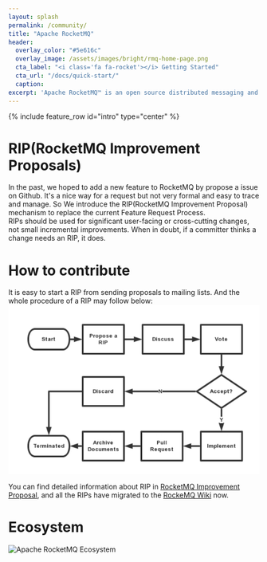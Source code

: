 ```yaml
---
layout: splash
permalink: /community/
title: "Apache RocketMQ"
header:
  overlay_color: "#5e616c"
  overlay_image: /assets/images/bright/rmq-home-page.png
  cta_label: "<i class='fa fa-rocket'></i> Getting Started"
  cta_url: "/docs/quick-start/"
  caption:
excerpt: 'Apache RocketMQ™ is an open source distributed messaging and streaming data platform.<br /> <small><a href="/release_notes/release-notes-4.3.2/">Latest release v4.3.2</a></small><br /><br /> {::nomarkdown}<iframe style="display: inline-block;" src="https://ghbtns.com/github-btn.html?user=apache&repo=rocketmq&type=star&count=true&size=large" frameborder="0" scrolling="0" width="160px" height="30px"></iframe> <iframe style="display: inline-block;" src="https://ghbtns.com/github-btn.html?user=apache&repo=rocketmq&type=fork&count=true&size=large" frameborder="0" scrolling="0" width="158px" height="30px"></iframe>{:/nomarkdown}'
---
```

{% include feature_row id="intro" type="center" %}


# RIP(RocketMQ Improvement Proposals)
In the past, we hoped to add a new feature to RocketMQ by propose a issue on Github. It's a nice way for a request but not very formal and easy to trace and manage. So We introduce the RIP(RocketMQ Improvement Proposal) mechanism to replace the current Feature Request Process.      
RIPs should be used for significant user-facing or cross-cutting changes, not small incremental improvements. When in doubt, if a committer thinks a change needs an RIP, it does.    

# How to contribute
It is easy to start a RIP from sending proposals to mailing lists. And the whole procedure of a RIP may follow below:    
![How Rip Work](/assets/images/how_rip_work.png)

You can find detailed information about RIP in  [RocketMQ Improvement Proposal](https://github.com/apache/rocketmq/wiki/RocketMQ-Improvement-Proposal), and all the RIPs have migrated to the [RockeMQ Wiki](https://github.com/apache/rocketmq/wiki) now.

# Ecosystem

![Apache RocketMQ Ecosystem](/assets/images/eco.png)


